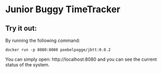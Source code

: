 # Junior Buggy TimeTracker


## Try it out:

By running the following command:

`docker run -p 8080:8080 poebelpogge/jbtt:0.0.2`

You can simply open: http://localhost:8080 and you can see the current status of the system.